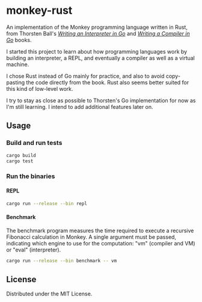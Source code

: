 # monkey-rust

An implementation of the Monkey programming language written in Rust, from Thorsten Ball's [*Writing an Interpreter in Go*](https://interpreterbook.com/) and [*Writing a Compiler in Go*](https://compilerbook.com) books.

I started this project to learn about how programming languages work by building an interpreter, a REPL, and eventually a compiler as well as a virtual machine.

I chose Rust instead of Go mainly for practice, and also to avoid copy-pasting the code directly from the book. Rust also seems better suited for this kind of low-level work.

I try to stay as close as possible to Thorsten's Go implementation for now as I'm still learning. I intend to add additional features later on.


## Usage

### Build and run tests

```bash
cargo build
cargo test
```

### Run the binaries

#### REPL

```bash
cargo run --release --bin repl
```

#### Benchmark

The benchmark program measures the time required to execute a recursive Fibonacci calculation in Monkey. A single argument must be passed, indicating which engine to use for the computation: "vm" (compiler and VM) or "eval" (interpreter).

```bash
cargo run --release --bin benchmark -- vm
```


## License

Distributed under the MIT License.

